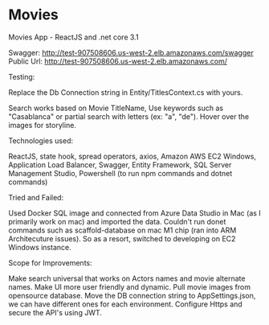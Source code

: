 # Movies
Movies App - ReactJS and .net core 3.1

Swagger: http://test-907508606.us-west-2.elb.amazonaws.com/swagger
Public Url: http://test-907508606.us-west-2.elb.amazonaws.com/

Testing:

Replace the Db Connection string in Entity/TitlesContext.cs with yours.

Search works based on Movie TitleName, Use keywords such as "Casablanca" or partial search with letters (ex: "a", "de"). Hover over the images for storyline.

Technologies used:

ReactJS, state hook, spread operators, axios,
Amazon AWS EC2 Windows, Application Load Balancer,
Swagger,
Entity Framework,
SQL Server Management Studio,
Powershell (to run npm commands and dotnet commands)

Tried and Failed:

Used Docker SQL image and connected from Azure Data Studio in Mac (as I primarily work on mac) and imported the data. 
Couldn't run donet commands such as scaffold-database on mac M1 chip (ran into ARM Architecuture issues).
So as a resort, switched to developing on EC2 Windows instance.

Scope for Improvements:

Make search universal that works on Actors names and movie alternate names. Make UI more user friendly and dynamic. Pull movie images from opensource database.
Move the DB connection string to AppSettings.json, we can have different ones for each environment. Configure Https and secure the API's using JWT.


